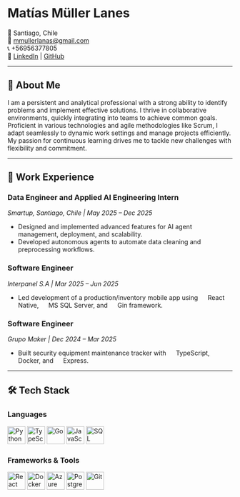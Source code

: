 # Matías Müller Lanes

📍 Santiago, Chile  
📧 mmullerlanas@gmail.com  
📞 +56956377805  
🔗 [LinkedIn](https://www.linkedin.com/in/matías-müller) | [GitHub](https://github.com/mati-muller)  

---

## 🚀 About Me

I am a persistent and analytical professional with a strong ability to identify problems and implement effective solutions. I thrive in collaborative environments, quickly integrating into teams to achieve common goals. Proficient in various technologies and agile methodologies like Scrum, I adapt seamlessly to dynamic work settings and manage projects efficiently. My passion for continuous learning drives me to tackle new challenges with flexibility and commitment.

---

## 💼 Work Experience

### **Data Engineer and Applied AI Engineering Intern**  
*Smartup, Santiago, Chile | May 2025 – Dec 2025*  
- Designed and implemented advanced features for AI agent management, deployment, and scalability.  
- Developed autonomous agents to automate data cleaning and preprocessing workflows.  

### **Software Engineer**  
*Interpanel S.A | Mar 2025 – Jun 2025*  
- Led development of a production/inventory mobile app using <img src="https://cdn.jsdelivr.net/gh/devicons/devicon/icons/react/react-original.svg" width="14" height="14" /> React Native, <img src="https://cdn.jsdelivr.net/gh/devicons/devicon/icons/microsoftsqlserver/microsoftsqlserver-plain.svg" width="14" height="14" /> MS SQL Server, and <img src="https://cdn.jsdelivr.net/gh/devicons/devicon/icons/go/go-original.svg" width="14" height="14" /> Gin framework.  

### **Software Engineer**  
*Grupo Maker | Dec 2024 – Mar 2025*  
- Built security equipment maintenance tracker with <img src="https://cdn.jsdelivr.net/gh/devicons/devicon/icons/typescript/typescript-original.svg" width="14" height="14" /> TypeScript, <img src="https://cdn.jsdelivr.net/gh/devicons/devicon/icons/docker/docker-original.svg" width="14" height="14" /> Docker, and <img src="https://cdn.jsdelivr.net/gh/devicons/devicon/icons/express/express-original.svg" width="14" height="14" /> Express.  

---

## 🛠️ Tech Stack

### **Languages**  
<p>
  <img src="https://cdn.jsdelivr.net/gh/devicons/devicon/icons/python/python-original.svg" width="40" height="40" title="Python" />
  <img src="https://cdn.jsdelivr.net/gh/devicons/devicon/icons/typescript/typescript-original.svg" width="40" height="40" title="TypeScript" />
  <img src="https://cdn.jsdelivr.net/gh/devicons/devicon/icons/go/go-original.svg" width="40" height="40" title="Go" />
  <img src="https://cdn.jsdelivr.net/gh/devicons/devicon/icons/javascript/javascript-original.svg" width="40" height="40" title="JavaScript" />
  <img src="https://cdn.jsdelivr.net/gh/devicons/devicon/icons/sqlite/sqlite-original.svg" width="40" height="40" title="SQL" />
</p>

### **Frameworks & Tools**  
<p>
  <img src="https://cdn.jsdelivr.net/gh/devicons/devicon/icons/react/react-original.svg" width="40" height="40" title="React Native" />
  <img src="https://cdn.jsdelivr.net/gh/devicons/devicon/icons/docker/docker-original.svg" width="40" height="40" title="Docker" />
  <img src="https://cdn.jsdelivr.net/gh/devicons/devicon/icons/azure/azure-original.svg" width="40" height="40" title="Azure" />
  <img src="https://cdn.jsdelivr.net/gh/devicons/devicon/icons/postgresql/postgresql-original.svg" width="40" height="40" title="PostgreSQL" />
  <img src="https://cdn.jsdelivr.net/gh/devicons/devicon/icons/git/git-original.svg" width="40" height="40" title="Git" />
</p>

